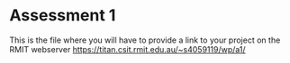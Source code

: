 # Assessment 1
This is the file where you will have to provide a link to your project on the RMIT webserver
https://titan.csit.rmit.edu.au/~s4059119/wp/a1/

